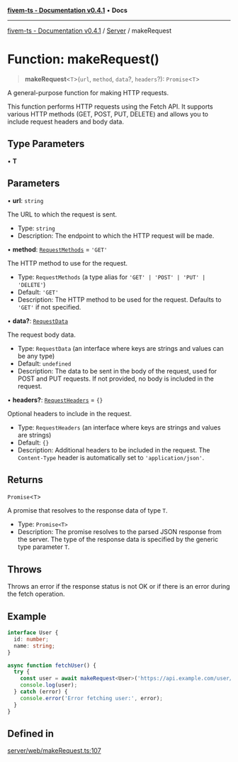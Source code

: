 [**fivem-ts - Documentation v0.4.1**](../../../README.md) • **Docs**

***

[fivem-ts - Documentation v0.4.1](../../../README.md) / [Server](../README.md) / makeRequest

# Function: makeRequest()

> **makeRequest**\<`T`\>(`url`, `method`, `data`?, `headers`?): `Promise`\<`T`\>

A general-purpose function for making HTTP requests.

This function performs HTTP requests using the Fetch API. It supports various HTTP methods
(GET, POST, PUT, DELETE) and allows you to include request headers and body data.

## Type Parameters

• **T**

## Parameters

• **url**: `string`

The URL to which the request is sent.
  - Type: `string`
  - Description: The endpoint to which the HTTP request will be made.

• **method**: [`RequestMethods`](../type-aliases/RequestMethods.md) = `'GET'`

The HTTP method to use for the request.
  - Type: `RequestMethods` (a type alias for `'GET' | 'POST' | 'PUT' | 'DELETE'`)
  - Default: `'GET'`
  - Description: The HTTP method to be used for the request. Defaults to `'GET'` if not specified.

• **data?**: [`RequestData`](../interfaces/RequestData.md)

The request body data.
  - Type: `RequestData` (an interface where keys are strings and values can be any type)
  - Default: `undefined`
  - Description: The data to be sent in the body of the request, used for POST and PUT requests. If not provided, no body is included in the request.

• **headers?**: [`RequestHeaders`](../interfaces/RequestHeaders.md) = `{}`

Optional headers to include in the request.
  - Type: `RequestHeaders` (an interface where keys are strings and values are strings)
  - Default: `{}`
  - Description: Additional headers to be included in the request. The `Content-Type` header is automatically set to `'application/json'`.

## Returns

`Promise`\<`T`\>

A promise that resolves to the response data of type `T`.
  - Type: `Promise<T>`
  - Description: The promise resolves to the parsed JSON response from the server. The type of the response data is specified by the generic type parameter `T`.

## Throws

Throws an error if the response status is not OK or if there is an error during the fetch operation.

## Example

```ts
interface User {
  id: number;
  name: string;
}

async function fetchUser() {
  try {
    const user = await makeRequest<User>('https://api.example.com/user/1');
    console.log(user);
  } catch (error) {
    console.error('Error fetching user:', error);
  }
}
```

## Defined in

[server/web/makeRequest.ts:107](https://github.com/Purpose-Dev/fivem-ts/blob/af9f57481b70813a163451854c2103aaaed13195/src/server/web/makeRequest.ts#L107)
